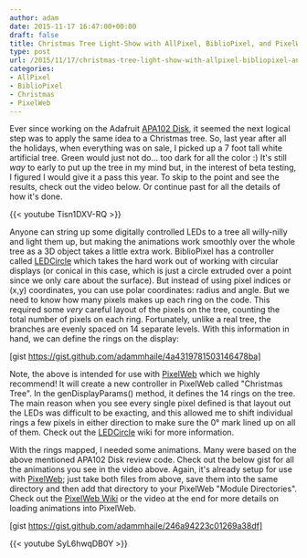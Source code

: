 ```yaml
---
author: adam
date: 2015-11-17 16:47:00+00:00
draft: false
title: Christmas Tree Light-Show with AllPixel, BiblioPixel, and PixelWeb
type: post
url: /2015/11/17/christmas-tree-light-show-with-allpixel-bibliopixel-and-pixelweb/
categories:
- AllPixel
- BiblioPixel
- Christmas
- PixelWeb
---
```


Ever since working on the Adafruit [APA102 Disk](/2015/05/04/review-code-adafruit-dotstar-disk/), it seemed the next logical step was to apply the same idea to a Christmas tree. So, last year after all the holidays, when everything was on sale, I picked up a 7 foot tall white artificial tree. Green would just not do... too dark for all the color :) It's still _way_ to early to put up the tree in my mind but, in the interest of beta testing, I figured I would give it a pass this year. To skip to the point and see the results, check out the video below. Or continue past for all the details of how it's done.

{{< youtube Tisn1DXV-RQ >}}

<!-- more -->

Anyone can string up some digitally controlled LEDs to a tree all willy-nilly and light them up, but making the animations work smoothly over the whole tree as a 3D object takes a little extra work. BiblioPixel has a controller called [LEDCircle](https://github.com/ManiacalLabs/bibliopixel/wiki/LEDCircle) which takes the hard work out of working with circular displays (or conical in this case, which is just a circle extruded over a point since we only care about the surface). But instead of using pixel indices or (x,y) coordinates, you can use polar coordinates: radius and angle. But we need to know how many pixels makes up each ring on the code. This required some _very_ careful layout of the pixels on the tree, counting the total number of pixels on each ring. Fortunately, unlike a real tree, the branches are evenly spaced on 14 separate levels. With this information in hand, we can define the rings on the display:

[gist https://gist.github.com/adammhaile/4a4319781503146478ba]

Note, the above is intended for use with [PixelWeb](/PixelWeb) which we highly recommend! It will create a new controller in PixelWeb called "Christmas Tree". In the genDisplayParams() method, it defines the 14 rings on the tree. The main reason when you see every single pixel defined is that layout out the LEDs was difficult to be exacting, and this allowed me to shift individual rings a few pixels in either direction to make sure the 0° mark lined up on all of them. Check out the [LEDCircle](https://github.com/ManiacalLabs/bibliopixel/wiki/LEDCircle) wiki for more information.

With the rings mapped, I needed some animations. Many were based on the above mentioned APA102 Disk review code. Check out the below gist for all the animations you see in the video above. Again, it's already setup for use with [PixelWeb](/PixelWeb); just take both files from above, save them into the same directory and then add that directory to your PixelWeb "Module Directories". Check out the [PixelWeb Wiki](https://github.com/ManiacalLabs/PixelWeb/wiki/Manifests) or the video at the end for more details on loading animations into PixelWeb.

[gist https://gist.github.com/adammhaile/246a94223c01269a38df]

{{< youtube SyL6hwqDB0Y >}}
